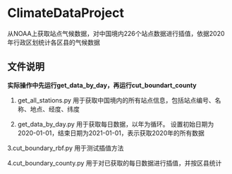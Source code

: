 # ClimateDataProject
从NOAA上获取站点气候数据，对中国境内226个站点数据进行插值，依据2020年行政区划统计各区县的气候数据

## 文件说明
**实际操作中先运行get_data_by_day，再运行cut_boundart_county**

1. get_all_stations.py
  用于获取中国境内的所有站点信息，包括站点编号、名称、地点、经度、纬度

2. get_data_by_day.py
  用于获取每日数据，以年为循环。
  设置初始日期为2020-01-01，结束日期为2021-01-01，表示获取2020年的所有数据

3.cut_boundary_rbf.py
  用于测试插值方法
  
4.cut_boundary_county.py
   用于对已获取的每日数据进行插值，并按区县统计 
